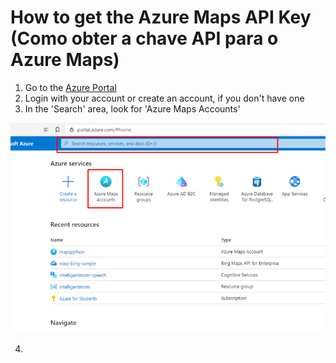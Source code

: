 # How to get the Azure Maps API Key (Como obter a chave API para o Azure Maps)

1. Go to the [Azure Portal](https://portal.azure.com)
2. Login with your account or create an account, if you don't have one
3. In the 'Search' area, look for 'Azure Maps Accounts'

<p><align="center"><img src="/resources/tutorial01.png"></p>

4.
